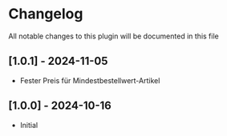 # Changelog
All notable changes to this plugin will be documented in this file

## [1.0.1] - 2024-11-05
- Fester Preis für Mindestbestellwert-Artikel

## [1.0.0] - 2024-10-16
- Initial